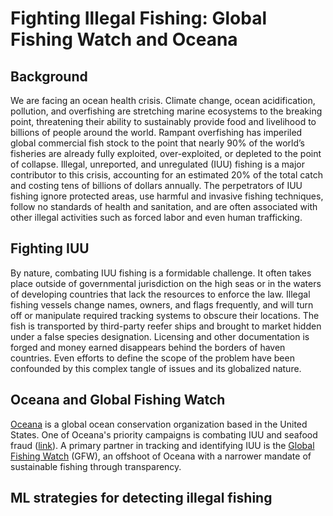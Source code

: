 # Fighting Illegal Fishing: Global Fishing Watch and Oceana
## Background

We are facing an ocean health crisis.  Climate change, ocean acidification, pollution, and overfishing are stretching marine ecosystems to the breaking point, threatening their ability to sustainably provide food and livelihood to billions of people around the world.  Rampant overfishing has imperiled global commercial fish stock to the point that nearly 90% of the world’s fisheries are already fully exploited, over-exploited, or depleted to the point of collapse.  Illegal, unreported, and unregulated (IUU) fishing is a major contributor to this crisis, accounting for an estimated 20% of the total catch and costing tens of billions of dollars annually.  The perpetrators of IUU fishing ignore protected areas, use harmful and invasive fishing techniques, follow no standards of health and sanitation, and are often associated with other illegal activities such as forced labor and even human trafficking.

## Fighting IUU

By nature, combating IUU fishing is a formidable challenge.  It often takes place outside of governmental jurisdiction on the high seas or in the waters of developing countries that lack the resources to enforce the law.  Illegal fishing vessels change names, owners, and flags frequently, and will turn off or manipulate required tracking systems to obscure their locations.  The fish is transported by third-party reefer ships and brought to market hidden under a false species designation.  Licensing and other documentation is forged and money earned disappears behind the borders of haven countries.  Even efforts to define the scope of the problem have been confounded by this complex tangle of issues and its globalized nature.

## Oceana and Global Fishing Watch

[Oceana](https://oceana.org/) is a global ocean conservation organization based in the United States. One of Oceana's priority campaigns is combating IUU and seafood fraud ([link](https://usa.oceana.org/our-campaigns/illegal_fishing_and_seafood_fraud/campaign)). A primary partner in tracking and identifying IUU is the [Global Fishing Watch](https://globalfishingwatch.org/) (GFW), an offshoot of Oceana with a narrower mandate of sustainable fishing through transparency.

## ML strategies for detecting illegal fishing


